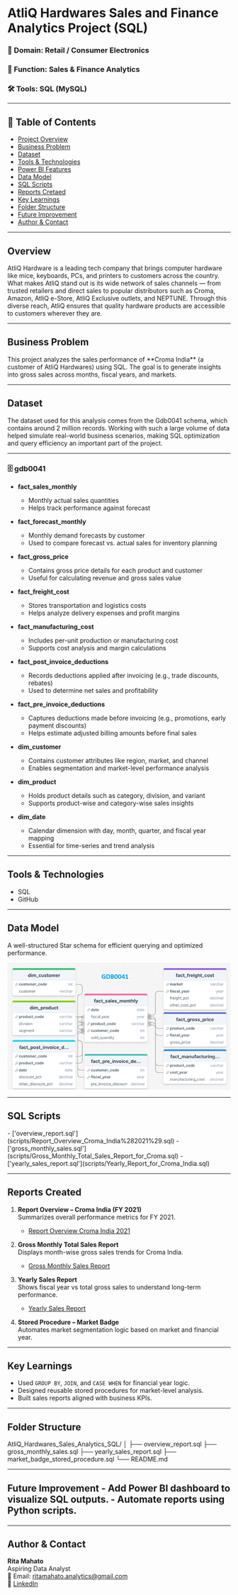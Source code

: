 # AtliQ Hardwares Sales and Finance Analytics Project (SQL)

### 🧩 Domain: Retail / Consumer Electronics  
### 💼 Function: Sales & Finance Analytics  
### 🛠 Tools: SQL (MySQL)

---

## 📌 Table of Contents
- <a href="#overview">Project Overview</a>
- <a href="#business-problem">Business Problem</a>
- <a href="#dataset">Dataset</a>
- <a href="#tools--technologies">Tools & Technologies</a>
- <a href="#powerbi-features">Power BI Features</a>
- <a href="#data-model">Data Model</a>
- <a href="#sql-scripts">SQL Scripts</a>
- <a href="#reports-created">Reports Cretaed</a>
- <a href="#key-learnings">Key Learnings</a>
- <a href="#folder-structure">Folder Structure</a>
- <a href="#future-improvement">Future Improvement</a>
- <a href="#author--contact">Author & Contact</a>

---

<h2><a class="anchor" id="Project Overview"></a>Overview</h2>
AtliQ Hardware is a leading tech company that brings computer hardware like mice, keyboards, PCs, and 
printers to customers across the country. What makes AtliQ stand out is its wide network of sales channels — 
from trusted retailers and direct sales to popular distributors such as Croma, Amazon, AtliQ e-Store, 
AtliQ Exclusive outlets, and NEPTUNE. Through this diverse reach, AtliQ ensures that quality hardware products 
are accessible to customers wherever they are.

---

<h2><a class="anchor" id="Business Problem"></a>Business Problem</h2>
This project analyzes the sales performance of **Croma India** (a customer of AtliQ Hardwares) using SQL.  
The goal is to generate insights into gross sales across months, fiscal years, and markets.

---

<h2><a class="anchor" id="dataset"></a>Dataset</h2>
The dataset used for this analysis comes from the Gdb0041 schema, which contains around 2 million records.
Working with such a large volume of data helped simulate real-world business scenarios, making SQL optimization and 
query efficiency an important part of the project.

---

### 🗄️ gdb0041  

- **fact_sales_monthly**  
  - Monthly actual sales quantities  
  - Helps track performance against forecast 
  
- **fact_forecast_monthly**  
  - Monthly demand forecasts by customer  
  - Used to compare forecast vs. actual sales for inventory planning   
  
- **fact_gross_price**  
  - Contains gross price details for each product and customer 
  - Useful for calculating revenue and gross sales value 
  
- **fact_freight_cost**  
  - Stores transportation and logistics costs 
  - Helps analyze delivery expenses and profit margins 
  
- **fact_manufacturing_cost**  
  - Includes per-unit production or manufacturing cost  
  - Supports cost analysis and margin calculations
  
- **fact_post_invoice_deductions**  
  - Records deductions applied after invoicing (e.g., trade discounts, rebates)
  - Used to determine net sales and profitability
  
- **fact_pre_invoice_deductions**  
  - Captures deductions made before invoicing (e.g., promotions, early payment discounts)  
  - Helps estimate adjusted billing amounts before final sales 
  
- **dim_customer**  
  - Contains customer attributes like region, market, and channel  
  - Enables segmentation and market-level performance analysis 
  
- **dim_product**  
  - Holds product details such as category, division, and variant
  - Supports product-wise and category-wise sales insights 

- **dim_date**  
  - Calendar dimension with day, month, quarter, and fiscal year mapping
  - Essential for time-series and trend analysis 

---

<h2><a class="anchor" id="tools--technologies"></a>Tools & Technologies</h2>

- SQL  
- GitHub

---

<h2><a class="anchor" id="data-model">Data Model</a></h2>

A well-structured Star schema for efficient querying and optimized performance.  

![Data Model](datamodel/Data_model.png)

---

<h2><a class="anchor" id="sql-scripts">SQL Scripts</a></h2>
- ['overview_report.sql'](scripts/Report_Overview_Croma_India%282021%29.sql)
- ['gross_monthly_sales.sql'](scripts/Gross_Monthly_Total_Sales_Report_for_Croma.sql)
- ['yearly_sales_report.sql'](scripts/Yearly_Report_for_Croma_India.sql)

---

<h2><a class="anchor" id="reports-created">Reports Created</a></h2>

1. **Report Overview – Croma India (FY 2021)**  
   Summarizes overall performance metrics for FY 2021.
   - [Report Overview Croma India 2021](reports/report_overview_croma_india.csv)

2. **Gross Monthly Total Sales Report**  
   Displays month-wise gross sales trends for Croma India.
   - [Gross Monthly Sales Report](reports/gross_monthly_total_sales_croma_india.csv)

3. **Yearly Sales Report**  
   Shows fiscal year vs total gross sales to understand long-term performance.
   - [Yearly Sales Report](reports/yearly_sales_report_croma.csv)

4. **Stored Procedure – Market Badge**  
   Automates market segmentation logic based on market and financial year.

---

<h2><a class="anchor" id="key-learnings">Key Learnings</a></h2>

- Used `GROUP BY`, `JOIN`, and `CASE WHEN` for financial year logic.  
- Designed reusable stored procedures for market-level analysis.  
- Built sales reports aligned with business KPIs.

---

<h2><a class="anchor" id="folder-structure">Folder Structure</a></h2>

AtliQ_Hardwares_Sales_Analytics_SQL/
│
├── overview_report.sql
├── gross_monthly_sales.sql
├── yearly_sales_report.sql
├── market_badge_stored_procedure.sql
└── README.md


---

<h2><a class="anchor" id="future-improvement">Future Improvement</a>
- Add Power BI dashboard to visualize SQL outputs.  
- Automate reports using Python scripts.

---
<h2><a class="anchor" id="author--contact"></a>Author & Contact</h2>

**Rita Mahato**  
Aspiring Data Analyst  
📧 Email: ritamahato.analytics@gmail.com  
🔗 [LinkedIn](https://www.linkedin.com/in/mahato-rita/)  
